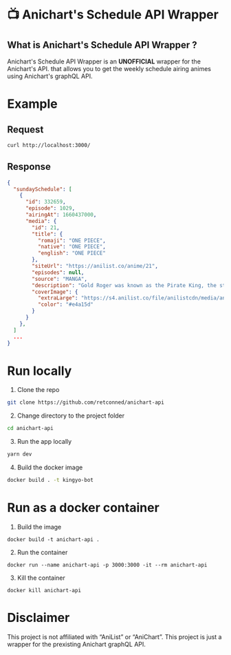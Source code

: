 # 📺 Anichart's Schedule API Wrapper

## **What is Anichart's Schedule API Wrapper ?**

Anichart's Schedule API Wrapper is an **UNOFFICIAL** wrapper for the Anichart's API. that allows you to get the weekly schedule airing animes using Anichart's graphQL API.

# **Example**

## Request

```sh
curl http://localhost:3000/
```

## Response

```json
{
  "sundaySchedule": [
    {
      "id": 332659,
      "episode": 1029,
      "airingAt": 1660437000,
      "media": {
        "id": 21,
        "title": {
          "romaji": "ONE PIECE",
          "native": "ONE PIECE",
          "english": "ONE PIECE"
        },
        "siteUrl": "https://anilist.co/anime/21",
        "episodes": null,
        "source": "MANGA",
        "description": "Gold Roger was known as the Pirate King, the strongest and most infamous being to have sailed the Grand Line. ect...",
        "coverImage": {
          "extraLarge": "https://s4.anilist.co/file/anilistcdn/media/anime/cover/large/nx21-tXMN3Y20PIL9.jpg",
          "color": "#e4a15d"
        }
      }
    },
  ]
  ...
}
```

# Run locally

1. Clone the repo

```sh
git clone https://github.com/retconned/anichart-api
```

2. Change directory to the project folder

```sh
cd anichart-api
```

3. Run the app locally

```sh
yarn dev
```

4. Build the docker image

```sh
docker build . -t kingyo-bot
```

# Run as a docker container

1. Build the image

```
docker build -t anichart-api .
```

2. Run the container

```
docker run --name anichart-api -p 3000:3000 -it --rm anichart-api
```

3. Kill the container

```
docker kill anichart-api
```

# Disclaimer

This project is not affiliated with “AniList” or “AniChart”. This project is just a wrapper for the prexisting Anichart graphQL API.
